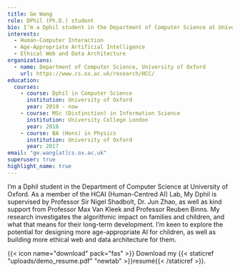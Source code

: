 ```yaml
---
title: Ge Wang
role: DPhil (Ph.D.) student
bio: I’m a Dphil student in the Department of Computer Science at University of Oxford. As a member of the HCAI (Human-Centred AI) Lab, My Dphil is supervised by Professor Sir Nigel Shadbolt, Dr. Jun Zhao, and receive kind support from Professor Max Van Kleek and Professor Reuben Binns. My research investigates the algorithmic impact on families and children, and what that means for their long-term development. I’m keen to explore the potential for designing more age-appropriate AI for children, as well as building more ethical web and data architecture for them.
interests:
  - Human-Computer Interaction
  - Age-Appropriate Artificial Intelligence
  - Ethical Web and Data Architecture
organizations:
  - name: Department of Computer Science, University of Oxford
    url: https://www.cs.ox.ac.uk/research/HCC/
education:
  courses:
    - course: Dphil in Computer Science
      institution: University of Oxford
      year: 2019 - now
    - course: MSc (Distinction) in Information Science
      institution: University College London
      year: 2018
    - course: BA (Hons) in Physics
      institution: University of Oxford
      year: 2017
email: "ge.wang[at]cs.ox.ac.uk"
superuser: true
highlight_name: true
---
```



I’m a Dphil student in the Department of Computer Science at University of Oxford. As a member of the HCAI (Human-Centred AI) Lab, My Dphil is supervised by Professor Sir Nigel Shadbolt, Dr. Jun Zhao, as well as kind support from Professor Max Van Kleek and Professor Reuben Binns. My research investigates the algorithmic impact on families and children, and what that means for their long-term development. I’m keen to explore the potential for designing more age-appropriate AI for children, as well as building more ethical web and data architecture for them.

{{< icon name="download" pack="fas" >}} Download my {{< staticref "uploads/demo_resume.pdf" "newtab" >}}resumé{{< /staticref >}}.
